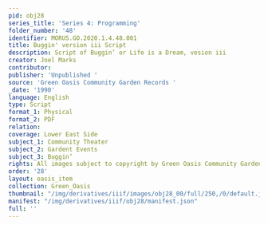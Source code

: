 ```yaml
---
pid: obj28
series_title: 'Series 4: Programming'
folder_number: '48'
identifier: MORUS.GO.2020.1.4.48.001
title: Buggin' version iii Script
description: Script of Buggin’ or Life is a Dream, vesion iii
creator: Joel Marks
contributor:
publisher: 'Unpublished '
source: 'Green Oasis Community Garden Records '
_date: '1990'
language: English
type: Script
format_1: Physical
format_2: PDF
relation:
coverage: Lower East Side
subject_1: Community Theater
subject_2: Gardent Events
subject_3: Buggin’
rights: All images subject to copyright by Green Oasis Community Garden, Inc.
order: '28'
layout: oasis_item
collection: Green_Oasis
thumbnail: "/img/derivatives/iiif/images/obj28_00/full/250,/0/default.jpg"
manifest: "/img/derivatives/iiif/obj28/manifest.json"
full: ''
---
```

